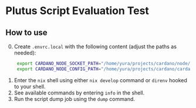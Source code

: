 # Plutus Script Evaluation Test

## How to use

0. Create `.envrc.local` with the following content (adjust the paths as needed):
   ```sh
    export CARDANO_NODE_SOCKET_PATH="/home/yura/projects/cardano/node/node-state/sanchonet/node.sock"
    export CARDANO_NODE_CONFIG_PATH="/home/yura/projects/cardano/cardano-playground/docs/environments/sanchonet/config.json"
   ```
1. Enter the `nix` shell using either `nix develop` command or `direnv` hooked to your shell.
2. See available commands by entering `info` in the shell.
3. Run the script dump job using the `dump` command.

